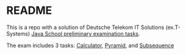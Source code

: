 # README #

This is a repo with a solution of Deutsche Telekom IT Solutions (ex.T-Systems) [Java School preliminary examination tasks](https://bitbucket.org/tschool/javaschoolexam/src/master/).

The exam includes 3 tasks: [Calculator](/tasks/Calculator.md), [Pyramid](/tasks/Pyramid.md), and 
[Subsequence](/tasks/Subsequence.md)